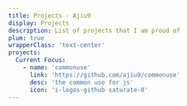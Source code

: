 ```yaml
---
title: Projects - Ajiu9
display: Projects
description: List of projects that I am proud of
plum: true
wrapperClass: 'text-center'
projects:
  Current Focus:
    - name: 'commonuse'
      link: 'https://github.com/ajiu9/commonuse'
      desc: 'the common use for js'
      icon: 'i-logos-github saturate-0'
---
```


<!-- @layout-full-width -->

<ListProjects :projects="frontmatter.projects" />
